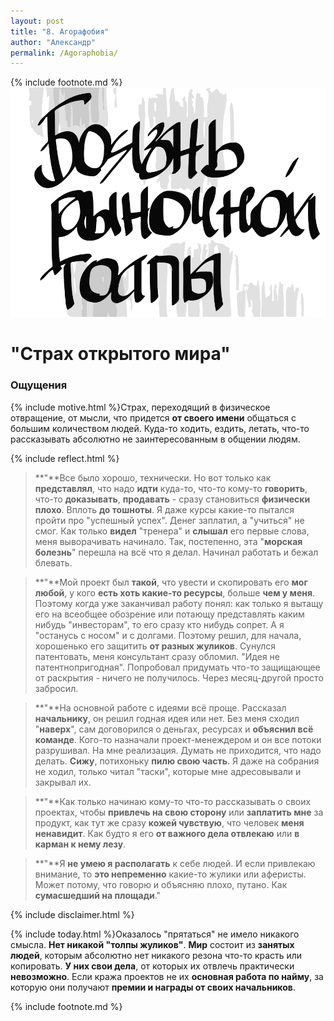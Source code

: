 ```yaml
---
layout: post
title: "8. Агорафобия"
author: "Александр"
permalink: /Agoraphobia/
---
```

{% include footnote.md %}
<a href="/_cards/">!["Боязнь рыночной толпы"](/_img/8.svg)</a>
# "Страх открытого мира"

### Ощущения
{% include motive.html %}Страх, переходящий в физическое отвращение, от мысли, что придется **от своего имени** общаться с большим количеством людей. Куда-то ходить, ездить, летать, что-то рассказывать абсолютно не заинтересованным в общении людям. 

{% include reflect.html %}
>**"**Все было хорошо, технически. Но вот только как **представлял**, что надо **идти** куда-то, что-то кому-то **говорить**, что-то **доказывать**, **продавать** - сразу становиться **физически плохо**. Вплоть **до тошноты**. Я даже курсы какие-то пытался пройти про "успешный успех". Денег заплатил, а "учиться" не смог. Как только **видел** "тренера" и **слышал** его первые слова, меня выворачивать начинало. Так, постепенно, эта "**морская болезнь**" перешла на всё что я делал. Начинал работать и бежал блевать.

>**"**Мой проект был **такой**, что увести и скопировать его **мог любой**, у кого **есть хоть какие-то ресурсы**, больше **чем у меня**. Поэтому когда уже заканчивал работу понял: как только я вытащу его на всеобщее обозрение или потающу представлять каким нибудь "инвесторам", то его сразу кто нибудь сопрет. А я "останусь с носом" и с долгами. Поэтому решил, для начала, хорошенько его защитить **от разных жуликов**. Сунулся патентовать, меня консультант сразу обломил. "Идея не патентнопригодная". Попробовал придумать что-то защищающее от раскрытия - ничего не получилось. Через месяц-другой просто забросил. 

>**"**На основной работе с идеями всё проще. Рассказал **начальнику**, он решил годная идея или нет. Без меня сходил "**наверх**", сам договорился о деньгах, ресурсах и **объяснил всё команде**. Кого-то назначали проект-менеждером и он все потоки разрушивал.  На мне реализация. Думать не приходится, что надо делать. **Сижу**, потихоньку **пилю свою часть**. Я даже на собрания не ходил, только читал "таски", которые мне адресовывали и закрывал их.  

>**"**Как только начинаю кому-то что-то рассказывать о своих проектах, чтобы **привлечь на свою сторону** или **заплатить мне** за продукт, как тут же сразу **кожей чувствую**, что человек **меня ненавидит**. Как будто я его **от важного дела отвлекаю** или **в карман к нему лезу**.  

>**"**Я **не умею я располагать** к себе людей. И если привлекаю внимание, то **это непременно** какие-то жулики или аферисты. Может потому, что говорю и объясняю плохо, путано. Как **сумасшедший на площади**."

{% include disclaimer.html %}

{% include today.html %}Оказалось "прятаться" не имело никакого смысла. **Нет никакой "толпы жуликов"**. **Мир** состоит из **занятых людей**, которым абсолютно нет никакого резона что-то красть или копировать. **У них свои дела**, от которых их отвлечь практически **невозможно**. Если кража проектов не их **основная работа по найму**, за которую они получают **премии и награды от своих начальников**.

{% include footnote.md %}
